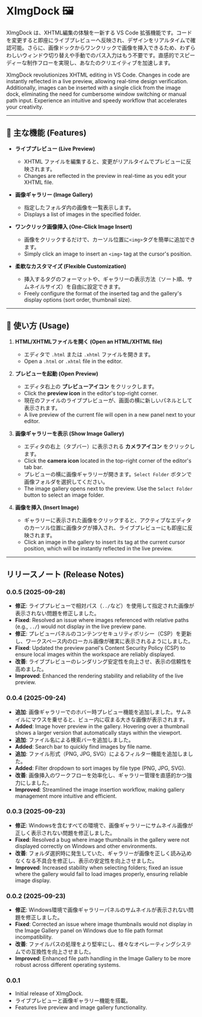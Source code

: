 # XImgDock 🖼️

XImgDock は、XHTML編集の体験を一新する VS Code 拡張機能です。コードを変更すると即座にライブプレビューへ反映され、デザインをリアルタイムで確認可能。さらに、画像ドックからワンクリックで画像を挿入できるため、わずらわしいウィンドウ切り替えや手動でのパス入力はもう不要です。直感的でスピーディーな制作フローを実現し、あなたのクリエイティブを加速します。

XImgDock revolutionizes XHTML editing in VS Code. Changes in code are instantly reflected in a live preview, allowing real-time design verification. Additionally, images can be inserted with a single click from the image dock, eliminating the need for cumbersome window switching or manual path input. Experience an intuitive and speedy workflow that accelerates your creativity.

-----

## 🌟 主な機能 (Features)

* **ライブプレビュー (Live Preview)**

  * XHTML ファイルを編集すると、変更がリアルタイムでプレビューに反映されます。
  * Changes are reflected in the preview in real-time as you edit your XHTML file.

* **画像ギャラリー (Image Gallery)**

  * 指定したフォルダ内の画像を一覧表示します。
  * Displays a list of images in the specified folder.

* **ワンクリック画像挿入 (One-Click Image Insert)**

  * 画像をクリックするだけで、カーソル位置に`<img>`タグを簡単に追加できます。
  * Simply click an image to insert an `<img>` tag at the cursor's position.

* **柔軟なカスタマイズ (Flexible Customization)**

  * 挿入するタグのフォーマットや、ギャラリーの表示方法（ソート順、サムネイルサイズ）を自由に設定できます。
  * Freely configure the format of the inserted tag and the gallery's display options (sort order, thumbnail size).

-----

## 🚀 使い方 (Usage)

1. **HTML/XHTMLファイルを開く (Open an HTML/XHTML file)**

      * エディタで `.html` または `.xhtml` ファイルを開きます。
      * Open a `.html` or `.xhtml` file in the editor.

2. **プレビューを起動 (Open Preview)**

      * エディタ右上の **プレビューアイコン** をクリックします。
      * Click the **preview icon** in the editor's top-right corner.
      * 現在のファイルのライブプレビューが、画面の横に新しいパネルとして表示されます。
      * A live preview of the current file will open in a new panel next to your editor.

3. **画像ギャラリーを表示 (Show Image Gallery)**

      * エディタの右上（タブバー）に表示される **カメラアイコン** をクリックします。
      * Click the **camera icon** located in the top-right corner of the editor's tab bar.
      * プレビューの横に画像ギャラリーが開きます。`Select Folder` ボタンで画像フォルダを選択してください。
      * The image gallery opens next to the preview. Use the `Select Folder` button to select an image folder.

4. **画像を挿入 (Insert Image)**

      * ギャラリーに表示された画像をクリックすると、アクティブなエディタのカーソル位置に画像タグが挿入され、ライブプレビューにも即座に反映されます。
      * Click an image in the gallery to insert its tag at the current cursor position, which will be instantly reflected in the live preview.

-----

## リリースノート (Release Notes)

### 0.0.5 (2025-09-28)

* **修正**: ライブプレビューで相対パス（`../`など）を使用して指定された画像が表示されない問題を修正しました。
* **Fixed**: Resolved an issue where images referenced with relative paths (e.g., `../`) would not display in the live preview pane.
* **修正**: プレビューパネルのコンテンツセキュリティポリシー（CSP）を更新し、ワークスペース内のローカル画像が確実に表示されるようにしました。
* **Fixed**: Updated the preview panel's Content Security Policy (CSP) to ensure local images within the workspace are reliably displayed.
* **改善**: ライブプレビューのレンダリング安定性を向上させ、表示の信頼性を高めました。
* **Improved**: Enhanced the rendering stability and reliability of the live preview.

### 0.0.4 (2025-09-24)

* **追加**: 画像ギャラリーでのホバー時プレビュー機能を追加しました。サムネイルにマウスを乗せると、ビュー内に収まる大きな画像が表示されます。
* **Added**: Image hover preview in the gallery. Hovering over a thumbnail shows a larger version that automatically stays within the viewport.
* **追加**: ファイル名による検索バーを追加しました。
* **Added**: Search bar to quickly find images by file name.
* **追加**: ファイル形式（PNG, JPG, SVG）によるフィルター機能を追加しました。
* **Added**: Filter dropdown to sort images by file type (PNG, JPG, SVG).
* **改善**: 画像挿入のワークフローを効率化し、ギャラリー管理を直感的かつ強力にしました。
* **Improved**: Streamlined the image insertion workflow, making gallery management more intuitive and efficient.

### 0.0.3 (2025-09-23)

* **修正**: Windowsを含むすべての環境で、画像ギャラリーにサムネイル画像が正しく表示されない問題を修正しました。
* **Fixed**: Resolved a bug where image thumbnails in the gallery were not displayed correctly on Windows and other environments.
* **改善**: フォルダ選択時に発生していた、ギャラリーが画像を正しく読み込めなくなる不具合を修正し、表示の安定性を向上させました。
* **Improved**: Increased stability when selecting folders; fixed an issue where the gallery would fail to load images properly, ensuring reliable image display.

### 0.0.2 (2025-09-23)

* **修正**: Windows環境で画像ギャラリーパネルのサムネイルが表示されない問題を修正しました。
* **Fixed**: Corrected an issue where image thumbnails would not display in the Image Gallery panel on Windows due to file path format incompatibility.
* **改善**: ファイルパスの処理をより堅牢にし、様々なオペレーティングシステムでの互換性を向上させました。
* **Improved**: Enhanced file path handling in the Image Gallery to be more robust across different operating systems.

### 0.0.1

* Initial release of XImgDock.
* ライブプレビューと画像ギャラリー機能を搭載。
* Features live preview and image gallery functionality.
